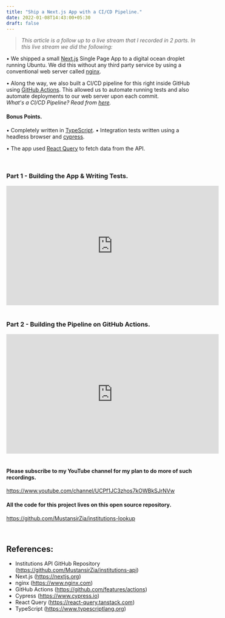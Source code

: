 ```yaml
---
title: "Ship a Next.js App with a CI/CD Pipeline."
date: 2022-01-08T14:43:00+05:30
draft: false
---
```


> *This article is a follow up to a live stream that I recorded in 2 parts. In this live stream we did the following:*

• We shipped a small [Next.js](https://nextjs.org) Single Page App to a digital ocean droplet running Ubuntu. We did this without any third party service by using a conventional web server called [nginx](https://www.nginx.com).

• Along the way, we also built a CI/CD pipeline for this right inside GitHub using [GitHub Actions](https://github.com/features/actions). This allowed us to automate running tests and also automate deployments to our web server upon each commit. <br /> *What's a CI/CD Pipeline? Read from [here](https://semaphoreci.com/blog/cicd-pipeline).*

#### Bonus Points.  
• Completely written in [TypeScript](https://www.typescriptlang.org).
• Integration tests written using a headless browser and [cypress](https://www.cypress.io).

• The app used [React Query](https://react-query.tanstack.com) to fetch data from the API.

<br />

### Part 1 - Building the App & Writing Tests.
<iframe width="560" height="315" src="https://www.youtube.com/embed/hJ94ozgji7o" title="Part 1" frameborder="0" allow="accelerometer; autoplay; clipboard-write; encrypted-media; gyroscope; picture-in-picture" allowfullscreen></iframe>

<br />
<br />

### Part 2 - Building the Pipeline on GitHub Actions.
<iframe width="560" height="315" src="https://www.youtube.com/embed/iehGn1HpBy0" title="Part 2" frameborder="0" allow="accelerometer; autoplay; clipboard-write; encrypted-media; gyroscope; picture-in-picture" allowfullscreen></iframe>

<br />
<br />

#### Please subscribe to my YouTube channel for my plan to do more of such recordings.
https://www.youtube.com/channel/UCPf1JC3zhos7kOWBkSJrNVw

#### All the code for this project lives on this open source repository.
https://github.com/MustansirZia/institutions-lookup

<br />

## References:
* Institutions API GitHub Repository (https://github.com/MustansirZia/institutions-api)
* Next.js (https://nextjs.org)
* nginx (https://www.nginx.com)
* GitHub Actions (https://github.com/features/actions)
* Cypress (https://www.cypress.io)
* React Query (https://react-query.tanstack.com)
* TypeScript (https://www.typescriptlang.org)